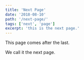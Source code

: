 ```yaml
---
title: 'Next Page'
date: '2018-08-10'
path: '/next-page/'
tags: ['next', 'page']
excerpt: 'this is the next page.'
---
```


This page comes after the last.

We call it the next page.
